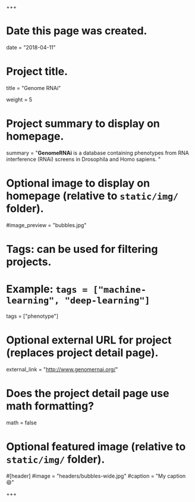 +++
# Date this page was created.
date = "2018-04-11"

# Project title.
title = "Genome RNAi"

weight = 5
# Project summary to display on homepage.
summary = "**GenomeRNAi** is a database containing phenotypes from RNA interference (RNAi) screens in Drosophila and Homo sapiens. "

# Optional image to display on homepage (relative to `static/img/` folder).
#image_preview = "bubbles.jpg"

# Tags: can be used for filtering projects.
# Example: `tags = ["machine-learning", "deep-learning"]`
tags = ["phenotype"]

# Optional external URL for project (replaces project detail page).
external_link = "http://www.genomernai.org/"

# Does the project detail page use math formatting?
math = false

# Optional featured image (relative to `static/img/` folder).
#[header]
#image = "headers/bubbles-wide.jpg"
#caption = "My caption :smile:"


+++
